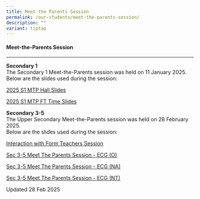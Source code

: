 ```yaml
---
title: Meet the Parents Session
permalink: /our-students/meet-the-parents-session/
description: ""
variant: tiptap
---
```

<h4>Meet-the-Parents Session</h4>
<hr>
<p><strong>Secondary 1</strong> 
<br>The Secondary 1 Meet-the-Parents session was held on 11 January 2025.
<br>Below are the slides used during the session:</p>
<p><a href="/files/2025_S1_MTP_Hall_Slides.pdf" rel="noopener nofollow" target="_blank">2025 S1 MTP Hall Slides</a>
</p>
<p><a href="/files/2025_S1_MTP_FT_Time_Slides.pdf" rel="noopener nofollow" target="_blank">2025 S1 MTP FT Time Slides</a>
</p>
<p></p>
<p><strong>Secondary 3-5</strong>
<br>The Upper Secondary Meet-the-Parents session was held on 28 February 2025.
<br>Below are the slides used during the session:</p>
<p><a href="/files/2025_Sec3_MTP_Interaction_with_Form_Teacher_Session.pdf" rel="noopener nofollow" target="_blank">Interaction with Form Teachers Session</a>
</p>
<p></p>
<p><a href="/files/2024_Sec_3_5_MTP_ECG__O_Level__Final.pdf" rel="noopener nofollow" target="_blank">Sec 3-5 Meet The Parents Session - ECG (O)</a>
</p>
<p></p>
<p><a href="/files/2024_Sec_3_5_MTP_ECG__NA__Final.pdf" rel="noopener nofollow" target="_blank">Sec 3-5 Meet The Parents Session - ECG (NA)</a>
</p>
<p></p>
<p><a href="/files/2024_Sec_3_5_MTP_ECG__NT__Final.pdf" rel="noopener nofollow" target="_blank">Sec 3-5 Meet The Parents Session - ECG (NT)</a>
</p>
<p></p>
<p>Updated 28 Feb 2025</p>
<p></p>